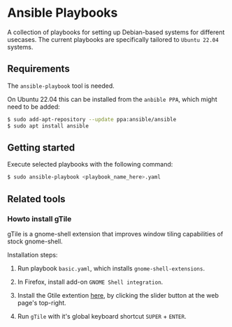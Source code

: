 # Ansible Playbooks

A collection of playbooks for setting up Debian-based systems for different usecases.
The current playbooks are specifically tailored to `Ubuntu 22.04` systems.

## Requirements

The `ansible-playbook` tool is needed.

On Ubuntu 22.04 this can be installed from the `anbible PPA`, which might need to be added:

```bash
$ sudo add-apt-repository --update ppa:ansible/ansible
$ sudo apt install ansible
```

## Getting started

Execute selected playbooks with the following command:

```bash
$ sudo ansible-playbook <playbook_name_here>.yaml
```

## Related tools

### Howto install gTile

gTile is a gnome-shell extension that improves window tiling capabilities of stock gnome-shell.

Installation steps:

1. Run playbook `basic.yaml`, which installs `gnome-shell-extensions`.

2. In Firefox, install add-on `GNOME Shell integration`.

3. Install the Gtile extention [here](https://extensions.gnome.org/extension/28/gtile/), by clicking the slider button at the web page's top-right.

4. Run `gTile` with it's global keyboard shortcut `SUPER` + `ENTER`.